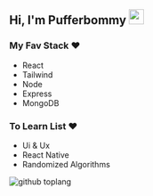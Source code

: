 ## Hi, I'm Pufferbommy <img src="https://user-images.githubusercontent.com/5679180/79618120-0daffb80-80be-11ea-819e-d2b0fa904d07.gif" width="27px">

### My Fav Stack ❤
- React
- Tailwind
- Node
- Express
- MongoDB

### To Learn List ❤
- Ui & Ux
- React Native
- Randomized Algorithms

![github toplang](https://github-readme-stats.vercel.app/api/top-langs/?username=pufferbommy&layout=compact&theme=nightowl)

